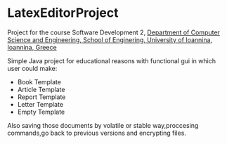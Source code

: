 # LatexEditorProject


Project for the course Software Development 2, [Department of Computer Science and Engineering, School of Enginering, University of Ioannina, Ioannina, Greece](https://www.cs.uoi.gr/)


Simple Java project for educational reasons with functional gui in which user could make:

<ul>
  <li>Book Template</li>
  <li>Article Template</li>
  <li>Report Template</li>
  <li>Letter Template</li>
  <li>Empty Template</li>
  
</ul>

Also saving those documents by volatile or stable way,proccesing commands,go back to previous versions and encrypting files.






  

